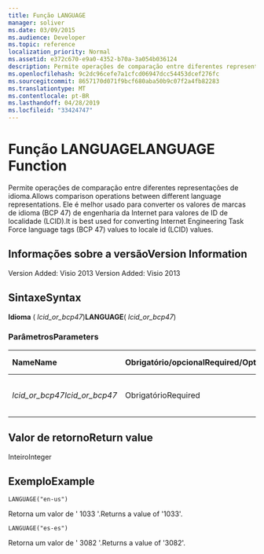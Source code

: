 ```yaml
---
title: Função LANGUAGE
manager: soliver
ms.date: 03/09/2015
ms.audience: Developer
ms.topic: reference
localization_priority: Normal
ms.assetid: e372c670-e9a0-4352-b70a-3a054b036124
description: Permite operações de comparação entre diferentes representações de idioma. Ele é melhor usado para converter os valores de marcas de idioma (BCP 47) de engenharia da Internet para valores de ID de localidade (LCID).
ms.openlocfilehash: 9c2dc96cefe7a1cfcd06947dcc54453dcef276fc
ms.sourcegitcommit: 8657170d071f9bcf680aba50b9c07f2a4fb82283
ms.translationtype: MT
ms.contentlocale: pt-BR
ms.lasthandoff: 04/28/2019
ms.locfileid: "33424747"
---
```

# <a name="language-function"></a><span data-ttu-id="1080a-104">Função LANGUAGE</span><span class="sxs-lookup"><span data-stu-id="1080a-104">LANGUAGE Function</span></span>

<span data-ttu-id="1080a-105">Permite operações de comparação entre diferentes representações de idioma.</span><span class="sxs-lookup"><span data-stu-id="1080a-105">Allows comparison operations between different language representations.</span></span> <span data-ttu-id="1080a-106">Ele é melhor usado para converter os valores de marcas de idioma (BCP 47) de engenharia da Internet para valores de ID de localidade (LCID).</span><span class="sxs-lookup"><span data-stu-id="1080a-106">It is best used for converting Internet Engineering Task Force language tags (BCP 47) values to locale id (LCID) values.</span></span>
  
## <a name="version-information"></a><span data-ttu-id="1080a-107">Informações sobre a versão</span><span class="sxs-lookup"><span data-stu-id="1080a-107">Version Information</span></span>

<span data-ttu-id="1080a-108">Version Added: Visio 2013
</span><span class="sxs-lookup"><span data-stu-id="1080a-108">Version Added: Visio 2013</span></span> 
  
## <a name="syntax"></a><span data-ttu-id="1080a-109">Sintaxe</span><span class="sxs-lookup"><span data-stu-id="1080a-109">Syntax</span></span>

 <span data-ttu-id="1080a-110">**Idioma** ( _lcid_or_bcp47_)</span><span class="sxs-lookup"><span data-stu-id="1080a-110">**LANGUAGE**( _lcid_or_bcp47_)</span></span>
  
### <a name="parameters"></a><span data-ttu-id="1080a-111">Parâmetros</span><span class="sxs-lookup"><span data-stu-id="1080a-111">Parameters</span></span>

|<span data-ttu-id="1080a-112">**Name**</span><span class="sxs-lookup"><span data-stu-id="1080a-112">**Name**</span></span>|<span data-ttu-id="1080a-113">**Obrigatório/opcional**</span><span class="sxs-lookup"><span data-stu-id="1080a-113">**Required/Optional**</span></span>|<span data-ttu-id="1080a-114">**Tipo de dados**</span><span class="sxs-lookup"><span data-stu-id="1080a-114">**Data Type**</span></span>|<span data-ttu-id="1080a-115">**Descrição**</span><span class="sxs-lookup"><span data-stu-id="1080a-115">**Description**</span></span>|
|:-----|:-----|:-----|:-----|
| <span data-ttu-id="1080a-116">_lcid_or_bcp47_</span><span class="sxs-lookup"><span data-stu-id="1080a-116">_lcid_or_bcp47_</span></span> <br/> |<span data-ttu-id="1080a-117">Obrigatório</span><span class="sxs-lookup"><span data-stu-id="1080a-117">Required</span></span>  <br/> |<span data-ttu-id="1080a-118">**Cadeia de caracteres**</span><span class="sxs-lookup"><span data-stu-id="1080a-118">**String**</span></span> <br/> |<span data-ttu-id="1080a-119">O valor LCID ou BCP 47 para o idioma.</span><span class="sxs-lookup"><span data-stu-id="1080a-119">The LCID or BCP 47 value for the language.</span></span>  <br/> |
   
## <a name="return-value"></a><span data-ttu-id="1080a-120">Valor de retorno</span><span class="sxs-lookup"><span data-stu-id="1080a-120">Return value</span></span>

<span data-ttu-id="1080a-121">Inteiro</span><span class="sxs-lookup"><span data-stu-id="1080a-121">Integer</span></span>
  
## <a name="example"></a><span data-ttu-id="1080a-122">Exemplo</span><span class="sxs-lookup"><span data-stu-id="1080a-122">Example</span></span>

 `LANGUAGE("en-us")`
  
<span data-ttu-id="1080a-123">Retorna um valor de ' 1033 '.</span><span class="sxs-lookup"><span data-stu-id="1080a-123">Returns a value of '1033'.</span></span>
  
 `LANGUAGE("es-es")`
  
<span data-ttu-id="1080a-124">Retorna um valor de ' 3082 '.</span><span class="sxs-lookup"><span data-stu-id="1080a-124">Returns a value of '3082'.</span></span>
  

